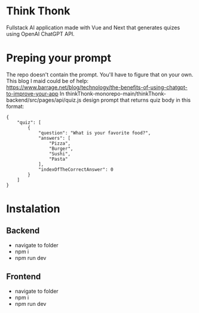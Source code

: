 # Think Thonk

Fullstack AI application made with Vue and Next that generates quizes using OpenAI ChatGPT API.

# Preping your prompt
The repo doesn't contain the prompt. You'll have to figure that on your own. This blog I maid could be of help: https://www.barrage.net/blog/technology/the-benefits-of-using-chatgpt-to-improve-your-app
In thinkThonk-monorepo-main/thinkThonk-backend/src/pages/api/quiz.js design prompt that returns quiz body in this format:
```
{
    "quiz": [
        {
            "question": "What is your favorite food?",
            "answers": [
                "Pizza",
                "Burger",
                "Sushi",
                "Pasta"
            ],
            "indexOfTheCorrectAnswer": 0
        }
    ]
}
```
# Instalation

## Backend
- navigate to folder
- npm i
- npm run dev

## Frontend
- navigate to folder
- npm i
- npm run dev
